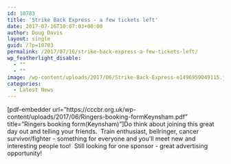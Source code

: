 ```yaml
---
id: 10783
title: 'Strike Back Express - a few tickets left'
date: 2017-07-16T10:07:03+00:00
author: Doug Davis
layout: single
guid: /?p=10783
permalink: /2017/07/16/strike-back-express-a-few-tickets-left/
wp_featherlight_disable:
  - ""
  - ""
image: /wp-content/uploads/2017/06/Strike-Back-Express-e1496959049115.jpg
categories:
  - Latest News
---
```

<p style="text-align: left;">
  [pdf-embedder url=&#8221;https://cccbr.org.uk/wp-content/uploads/2017/06/Ringers-booking-formKeynsham.pdf&#8221; title=&#8221;Ringers booking form(Keynsham)&#8221;]Do think about joining this great day out and telling your friends.  Train enthusiast, bellringer, cancer survivor/fighter - something for everyone and you&apos;ll meet new and interesting people too!  Still looking for one sponsor - great advertising opportunity!
</p>

